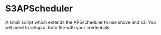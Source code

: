 S3APScheduler
=============

A small script which extends the APSscheduler to use shove and s3.
You will need to setup a .boto file with your credentials. 
